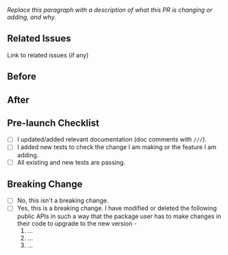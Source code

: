 _Replace this paragraph with a description of what this PR is changing or adding, and why._

## Related Issues

Link to related issues (if any)

## Before

## After

## Pre-launch Checklist

- [ ] I updated/added relevant documentation (doc comments with `///`).
- [ ] I added new tests to check the change I am making or the feature I am adding.
- [ ] All existing and new tests are passing.

## Breaking Change

- [ ] No, this isn't a breaking change.
- [ ] Yes, this is a breaking change.
       I have modified or deleted the following public APIs in such a way that the package user has to make changes in their code to upgrade to the new version - 
  1. ...
  2. ...
  3. ...
